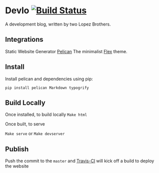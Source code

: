 # Devlo [![Build Status](https://travis-ci.org/sergoh/devlo-blog.svg?branch=master)](https://travis-ci.org/sergoh/devlo-blog)

A development blog, written by two Lopez Brothers. 

## Integrations
Static Website Generator [Pelican](http://blog.getpelican.com/)
The minimalist [Flex](https://github.com/alexandrevicenzi/Flex) theme.

## Install

Install pelican and dependencies using pip:

`pip install pelican Markdown typogrify`

## Build Locally

Once installed, to build locally
`Make html`

Once built, to serve

`Make serve` or `Make devserver`

## Publish
Push the commit to the `master` and [Travis-CI](https://travis-ci.org/sergoh/devlo-blog) will kick off a build to deploy the website
